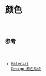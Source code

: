 # 颜色

<code src='../../src/demos/colors.tsx' />

## 参考

- [Material Design 颜色系统](https://material.io/design/color/the-color-system.html)
